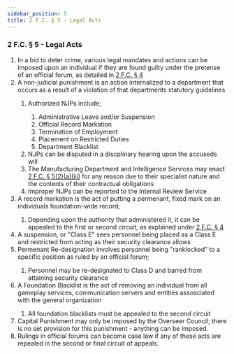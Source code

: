 ```yaml
---
sidebar_position: 5
title: 2 F.C. § 5 - Legal Acts
---
```


<h3 id="FC2.5">2 F.C. § 5 - Legal Acts</h3>
<ol>
	<li>In a bid to deter crime, various legal mandates and actions can be imposed upon an individual if they are found guilty under the pretense of an official forum, as detailed in <a href="https://legislation.scpfofficial.com/foundation_code/penal_code/criminal_procedure/article_four">2 F.C. § 4</a></li>
	<li>A non-judicial punishment is an action internalized to a department that occurs as a result of a violation of that departments statutory guidelines</li>
	<ol style={{'list-style' : 'lower-alpha'}}>
		<li>Authorized NJPs include;</li>
		<ol style={{'list-style' : 'lower-roman'}}>
			<li>Administrative Leave and/or Suspension</li>
			<li>Official Record Markation</li>
			<li>Termination of Employment</li>
			<li>Placement on Restricted Duties</li>
			<li>Department Blacklist</li>
		</ol>
		<li>NJPs can be disputed in a discplinary hearing upon the accuseds will</li>
		<li>The Manufacturing Department and Intelligence Services may enact <a href="https://legislation.scpfofficial.com/foundation_code/penal_code/criminal_procedure/article_five">2 F.C. § 5(2)(a)(iii)</a> for any reason due to their specialist nature and the contents of their contractual obligations</li>
		<li>Improper NJPs can be reported to the Internal Review Service</li>
	</ol>
	<li>A record markation is the act of putting a permenant, fixed mark on an individuals foundation-wide record;</li>
	<ol style={{'list-style' : 'lower-alpha'}}>
		<li>Depending upon the authority that administered it, it can be appealed to the first or second circuit, as explained under <a href="https://legislation.scpfofficial.com/foundation_code/penal_code/criminal_procedure/article_four">2 F.C. § 4</a></li>
	</ol>
	<li>A suspension, or "Class E" sees personnel being placed as a Class E and restricted from acting as their security clearance allows</li>
	<li>Permenant Re-designation involves personnel being "ranklocked" to a specific position as ruled by an official forum;</li>
	<ol style={{'list-style' : 'lower-alpha'}}>
		<li>Personnel may be re-designated to Class D and barred from attaining security clearance</li>
	</ol>
	<li>A Foundation Blacklist is the act of removing an individual from all gameplay services, communication servers and entities assosciated with the general organization</li>
	<ol style={{'list-style' : 'lower-alpha'}}>
		<li>All foundation blacklists must be appealed to the second circuit</li>
	</ol>
	<li>Capital Punishment may only be imposed by the Overseer Council; there is no set provision for this punishment - anything can be imposed.</li>
	<li>Rulings in official forums can become case law if any of these acts are repealed in the second or final circuit of appeals.</li>
</ol>